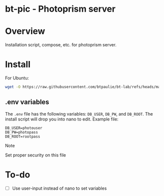 # bt-pic - Photoprism server

# Overview

Installation script, compose, etc. for photoprism server.

# Install

For Ubuntu: 

```bash
wget -O https://raw.githubusercontent.com/btpaulie/bt-lab/refs/heads/main/bt-pic/setup.sh
```

## .env variables
 
The `.env` file has the following variables: `DB_USER`, `DB_PW`, and `DB_ROOT`. The install script will drop you into nano to edit. Example file: 

```
DB_USER=photouser
DB_PW=photopass
DB_ROOT=rootpass
```

>[!note]
>Set proper security on this file

# To-do

- [ ] Use user-input instead of nano to set variables
